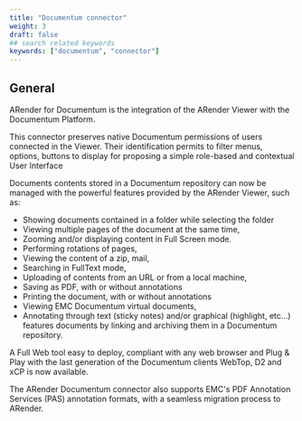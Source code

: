 ```yaml
---
title: "Documentum connector"
weight: 3
draft: false
## search related keywords
keywords: ["documentum", "connector"]
---
```


## General

ARender for Documentum is the integration of the ARender Viewer with the
Documentum Platform.

This connector preserves native Documentum permissions of users
connected in the Viewer. Their identification permits to filter menus,
options, buttons to display for proposing a simple role-based and
contextual User Interface

Documents contents stored in a Documentum repository can now be managed
with the powerful features provided by the ARender Viewer, such as:

- Showing documents contained in a folder while selecting the folder
- Viewing multiple pages of the document at the same time,
- Zooming and/or displaying content in Full Screen mode.
- Performing rotations of pages,
- Viewing the content of a zip, mail,
- Searching in FullText mode,
- Uploading of contents from an URL or from a local machine,
- Saving as PDF, with or without annotations
- Printing the document, with or without annotations
- Viewing EMC Documentum virtual documents,
- Annotating through text (sticky notes) and/or graphical (highlight,
  etc...) features documents by linking and archiving them in a
  Documentum repository.

A Full Web tool easy to deploy, compliant with any web browser and Plug
& Play with the last generation of the Documentum clients WebTop, D2 and
xCP is now available.

The ARender Documentum connector also supports EMC's PDF Annotation
Services (PAS) annotation formats, with a seamless migration process to
ARender.
